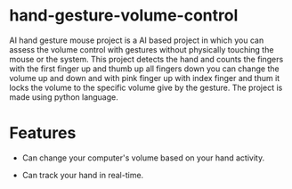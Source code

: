# hand-gesture-volume-control
AI hand gesture mouse project is a AI based project in which you can assess the volume control with gestures without physically touching the mouse or the system. This project detects the hand and counts the fingers with the first finger up and thumb up all fingers down you can change the volume up and down and with pink finger up with index finger and thum it locks the volume to the specific volume give by the gesture. The project is made using python language.
# Features
 * Can change your computer's volume based on your hand activity.
 
 * Can track your hand in real-time.

